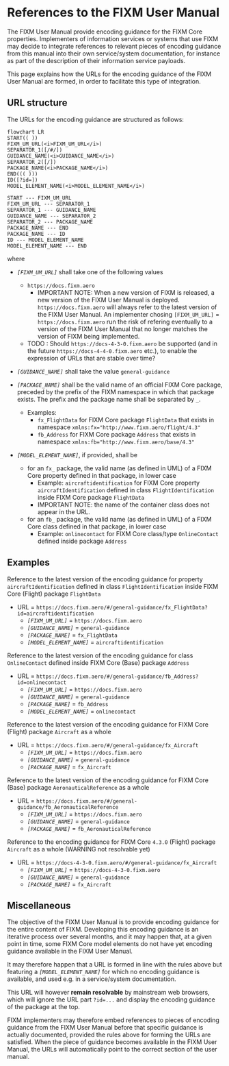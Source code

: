 # References to the FIXM User Manual

The FIXM User Manual provide encoding guidance for the FIXM Core properties. Implementers of information services or systems that use FIXM 
may decide to integrate references to relevant pieces of encoding guidance from this manual into their own service/system documentation, 
for instance as part of the description of their information service payloads.

This page explains how the URLs for the encoding guidance of the FIXM User Manual are formed, in order to facilitate this type of integration.

## URL structure

The URLs for the encoding guidance are structured as follows:

```mermaid
flowchart LR
START(( ))
FIXM_UM_URL(<i>FIXM_UM_URL</i>)
SEPARATOR_1([/#/])
GUIDANCE_NAME(<i>GUIDANCE_NAME</i>)
SEPARATOR_2([/])
PACKAGE_NAME(<i>PACKAGE_NAME</i>)
END((( )))
ID([?id=])
MODEL_ELEMENT_NAME(<i>MODEL_ELEMENT_NAME</i>)

START --- FIXM_UM_URL
FIXM_UM_URL --- SEPARATOR_1
SEPARATOR_1 --- GUIDANCE_NAME
GUIDANCE_NAME --- SEPARATOR_2
SEPARATOR_2 --- PACKAGE_NAME
PACKAGE_NAME --- END
PACKAGE_NAME --- ID
ID --- MODEL_ELEMENT_NAME
MODEL_ELEMENT_NAME --- END
```
where

- *`[FIXM_UM_URL]`* shall take one of the following values 
  - `https://docs.fixm.aero`
    - IMPORTANT NOTE: When a new version of FIXM is released, a new version of the FIXM User Manual is deployed. `https://docs.fixm.aero` will always refer to the latest version of the FIXM User Manual. An implementer chosing `[FIXM_UM_URL]` = `https://docs.fixm.aero` run the risk of refering eventually to a version of the FIXM User Manual that no longer matches the version of FIXM being implemented. 
  -   TODO : Should `https://docs-4-3-0.fixm.aero` be supported (and in the future `https://docs-4-4-0.fixm.aero` etc.), to enable the expression of URLs that are stable over time?

- *`[GUIDANCE_NAME]`* shall take the value `general-guidance`

- *`[PACKAGE_NAME]`* shall be the valid name of an official FIXM Core package, preceded by the prefix of the FIXM namespace in which that package exists. The prefix and the package name shall be separated by `_`.
  - Examples:
    - `fx_FlightData` for FIXM Core package `FlightData` that exists in namespace `xmlns:fx="http://www.fixm.aero/flight/4.3"`
    - `fb_Address` for FIXM Core package `Address` that exists in namespace `xmlns:fb="http://www.fixm.aero/base/4.3"`  

- *`[MODEL_ELEMENT_NAME]`*, if provided, shall be
  - for an `fx_` package, the valid name (as defined in UML) of a FIXM Core property defined in that package, in lower case
    - Example: `aircraftidentification` for FIXM Core property `aircraftIdentification` defined in class `FlightIdentification` inside FIXM Core package `FlightData`
    - IMPORTANT NOTE: the name of the container class does not appear in the URL.
  - for an `fb_` package, the valid name (as defined in UML) of a FIXM Core class defined in that package, in lower case
    - Example: `onlinecontact` for FIXM Core class/type `OnlineContact` defined inside package `Address`

## Examples

Reference to the latest version of the encoding guidance for property `aircraftIdentification` defined in class `FlightIdentification` inside FIXM Core (Flight) package `FlightData`
- URL = `https://docs.fixm.aero/#/general-guidance/fx_FlightData?id=aircraftidentification`
  - *`[FIXM_UM_URL]`* = `https://docs.fixm.aero`
  - *`[GUIDANCE_NAME]`* = `general-guidance`
  - *`[PACKAGE_NAME]`* = `fx_FlightData`
  - *`[MODEL_ELEMENT_NAME]`* = `aircraftidentification`

Reference to the latest version of the encoding guidance for class `OnlineContact` defined inside FIXM Core (Base) package `Address`
- URL = `https://docs.fixm.aero/#/general-guidance/fb_Address?id=onlinecontact`
  - *`[FIXM_UM_URL]`* = `https://docs.fixm.aero`
  - *`[GUIDANCE_NAME]`* = `general-guidance`
  - *`[PACKAGE_NAME]`* = `fb_Address`
  - *`[MODEL_ELEMENT_NAME]`* = `onlinecontact`

Reference to the latest version of the encoding guidance for FIXM Core (Flight) package `Aircraft` as a whole 
- URL = `https://docs.fixm.aero/#/general-guidance/fx_Aircraft`
  - *`[FIXM_UM_URL]`* = `https://docs.fixm.aero`
  - *`[GUIDANCE_NAME]`* = `general-guidance`
  - *`[PACKAGE_NAME]`* = `fx_Aircraft`

Reference to the latest version of the encoding guidance for FIXM Core (Base) package `AeronauticalReference` as a whole 
- URL = `https://docs.fixm.aero/#/general-guidance/fb_AeronauticalReference`
  - *`[FIXM_UM_URL]`* = `https://docs.fixm.aero`
  - *`[GUIDANCE_NAME]`* = `general-guidance`
  - *`[PACKAGE_NAME]`* = `fb_AeronauticalReference`

Reference to the encoding guidance for FIXM Core `4.3.0` (Flight) package `Aircraft` as a whole  (WARNING not resolvable yet)
- URL = `https://docs-4-3-0.fixm.aero/#/general-guidance/fx_Aircraft`
  - *`[FIXM_UM_URL]`* = `https://docs-4-3-0.fixm.aero`
  - *`[GUIDANCE_NAME]`* = `general-guidance`
  - *`[PACKAGE_NAME]`* = `fx_Aircraft`


## Miscellaneous

The objective of the FIXM User Manual is to provide encoding guidance for the entire content of FIXM. Developing this encoding guidance is an iterative process over several months, and it may happen 
that, at a given point in time, some FIXM Core model elements do not have yet encoding guidance available in the FIXM User Manual. 

It may therefore happen that a URL is formed in line with the rules above but featuring a *`[MODEL_ELEMENT_NAME]`* for which no encoding guidance is available, and used e.g. in a service/system documentation.

This URL will however **remain resolvable** by mainstream web browsers, which will ignore the URL part `?id=...` and display the encoding guidance of the package at the top.

FIXM implementers may therefore embed references to pieces of encoding guidance from the FIXM User Manual before that specific guidance is actually documented, provided the rules above for forming the URLs are satisfied. When the piece of guidance becomes available in the FIXM User Manual, the URLs will automatically point to the correct section of the user manual.



